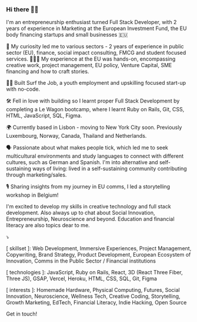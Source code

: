 ### Hi there 👋🏼

I'm an entrepreneurship enthusiast turned Full Stack Developer, with 2 years of experience in Marketing at the European Investment Fund, the EU body financing startups and small businesses 🇪🇺 

🧠 My curiosity led me to various sectors - 2 years of experience in public sector (EU), finance, social impact consulting, FMCG and student focused services. 👩🏻‍💻 My experience at the EU was hands-on, encompassing creative work, project management, EU policy, Venture Capital, SME financing and how to craft stories.

🏄‍♀️ Built Surf the Job, a youth employment and upskilling focused start-up with no-code.

🛠️ Fell in love with building so I learnt proper Full Stack Development  by completing a Le Wagon bootcamp, where I learnt Ruby on Rails, Git, CSS, HTML, JavaScript, SQL, Figma.

🌍 Currently based in Lisbon - moving to New York City soon. Previously Luxembourg, Norway, Canada, Thailand and Netherlands. 

🗣️ Passionate about what makes people tick, which led me to seek multicultural environments and study languages to connect with different cultures, such as German and Spanish. I'm into alternative and self-sustaining ways of living: lived in a self-sustaining community contributing through marketing/sales. 

🎙 Sharing insights from my journey in EU comms, I led a storytelling workshop in Belgium!

I'm excited to develop my skills in creative technology and full stack development. Also always up to chat about Social Innovation, Entrepreneurship, Neuroscience and beyond. Education and financial literacy are also topics dear to me.

⤵️

[ skillset ]: Web Development, Immersive Experiences, Project Management, Copywriting, Brand Strategy, Product Development, European Ecosystem of Innovation, Comms in the Public Sector / Financial institutions

[ technologies ]: JavaScript, Ruby on Rails, React, 3D (React Three Fiber, Three JS), GSAP, Vercel, Heroku, HTML, CSS, SQL, Git, Figma

[ interests ]: Homemade Hardware, Physical Computing, Futures, Social Innovation, Neuroscience, Wellness Tech, Creative Coding, Storytelling, Growth Marketing, EdTech, Financial Literacy, Indie Hacking, Open Source

Get in touch!

<!--
**ineslucas/ineslucas** is a ✨ _special_ ✨ repository because its `README.md` (this file) appears on your GitHub profile.

Here are some ideas to get you started:

- 🔭 I’m currently working on ...
- 🌱 I’m currently learning ...
- 👯 I’m looking to collaborate on ...
- 🤔 I’m looking for help with ...
- 💬 Ask me about ...
- 📫 How to reach me: ...
- 😄 Pronouns: ...
- ⚡ Fun fact: ...
-->
